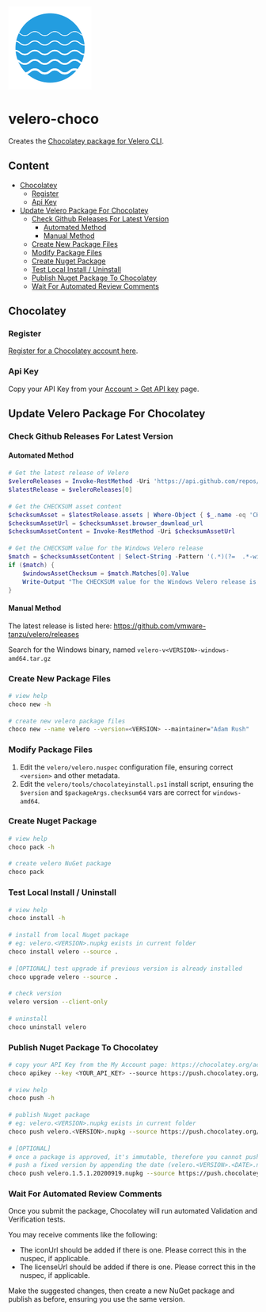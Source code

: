 ![Velero Logo](velero-icon.png "Velero Logo")

<!-- omit from toc -->
# velero-choco

Creates the [Chocolatey package for Velero CLI](https://community.chocolatey.org/packages/velero).

<!-- omit from toc -->
## Content

- [Chocolatey](#chocolatey)
  - [Register](#register)
  - [Api Key](#api-key)
- [Update Velero Package For Chocolatey](#update-velero-package-for-chocolatey)
  - [Check Github Releases For Latest Version](#check-github-releases-for-latest-version)
    - [Automated Method](#automated-method)
    - [Manual Method](#manual-method)
  - [Create New Package Files](#create-new-package-files)
  - [Modify Package Files](#modify-package-files)
  - [Create Nuget Package](#create-nuget-package)
  - [Test Local Install / Uninstall](#test-local-install--uninstall)
  - [Publish Nuget Package To Chocolatey](#publish-nuget-package-to-chocolatey)
  - [Wait For Automated Review Comments](#wait-for-automated-review-comments)

## Chocolatey

### Register

[Register for a Chocolatey account here](https://community.chocolatey.org/account/Register).

### Api Key

Copy your API Key from your [Account > Get API key](https://community.chocolatey.org/account) page.

## Update Velero Package For Chocolatey

### Check Github Releases For Latest Version

#### Automated Method

```powershell
# Get the latest release of Velero
$veleroReleases = Invoke-RestMethod -Uri 'https://api.github.com/repos/vmware-tanzu/velero/releases'
$latestRelease = $veleroReleases[0]

# Get the CHECKSUM asset content
$checksumAsset = $latestRelease.assets | Where-Object { $_.name -eq 'CHECKSUM' }
$checksumAssetUrl = $checksumAsset.browser_download_url
$checksumAssetContent = Invoke-RestMethod -Uri $checksumAssetUrl

# Get the CHECKSUM value for the Windows Velero release
$match = $checksumAssetContent | Select-String -Pattern '(.*)(?=  .*-windows-amd64.tar.gz)'
if ($match) {
    $windowsAssetChecksum = $match.Matches[0].Value
    Write-Output "The CHECKSUM value for the Windows Velero release is: [$windowsAssetChecksum]"
}
```

#### Manual Method

The latest release is listed here: https://github.com/vmware-tanzu/velero/releases

Search for the Windows binary, named `velero-v<VERSION>-windows-amd64.tar.gz`

### Create New Package Files

```bash
# view help
choco new -h

# create new velero package files
choco new --name velero --version=<VERSION> --maintainer="Adam Rush"
```

### Modify Package Files

1. Edit the `velero/velero.nuspec` configuration file, ensuring correct `<version>` and other metadata.
1. Edit the `velero/tools/chocolateyinstall.ps1` install script, ensuring the `$version` and
   `$packageArgs.checksum64` vars are correct for `windows-amd64`.

### Create Nuget Package

```bash
# view help
choco pack -h

# create velero NuGet package
choco pack
```

### Test Local Install / Uninstall

```bash
# view help
choco install -h

# install from local Nuget package
# eg: velero.<VERSION>.nupkg exists in current folder
choco install velero --source .

# [OPTIONAL] test upgrade if previous version is already installed
choco upgrade velero --source .

# check version
velero version --client-only

# uninstall
choco uninstall velero
```

### Publish Nuget Package To Chocolatey

```bash
# copy your API Key from the My Account page: https://chocolatey.org/account/
choco apikey --key <YOUR_API_KEY> --source https://push.chocolatey.org/

# view help
choco push -h

# publish Nuget package
# eg: velero.<VERSION>.nupkg exists in current folder
choco push velero.<VERSION>.nupkg --source https://push.chocolatey.org/

# [OPTIONAL]
# once a package is approved, it's immutable, therefore you cannot push this same version.
# push a fixed version by appending the date (velero.<VERSION>.<DATE>.nupkg), eg:
choco push velero.1.5.1.20200919.nupkg --source https://push.chocolatey.org/
```

### Wait For Automated Review Comments

Once you submit the package, Chocolatey will run automated Validation and Verification tests.

You may receive comments like the following:

- The iconUrl should be added if there is one. Please correct this in the nuspec, if applicable.
- The licenseUrl should be added if there is one. Please correct this in the nuspec, if applicable.

Make the suggested changes, then create a new NuGet package and publish as before, ensuring you use the same
version.
